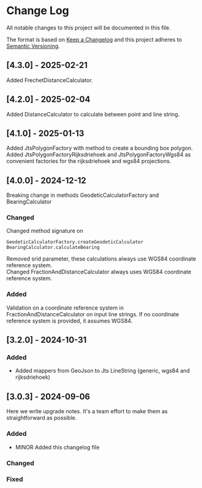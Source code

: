 # Change Log
All notable changes to this project will be documented in this file.

The format is based on [Keep a Changelog](http://keepachangelog.com/)
and this project adheres to [Semantic Versioning](http://semver.org/).

## [4.3.0] - 2025-02-21

Added FrechetDistanceCalculator.

## [4.2.0] - 2025-02-04

Added DistanceCalculator to calculate between point and line string.

## [4.1.0] - 2025-01-13

Added JtsPolygonFactory with method to create a bounding box polygon.
Added JtsPolygonFactoryRijksdriehoek and JtsPolygonFactoryWgs84 as convenient factories for the rijksdriehoek and wgs84 projections.

## [4.0.0] - 2024-12-12

Breaking change in methods GeodeticCalculatorFactory and BearingCalculator

### Changed

Changed method signature on

```
GeodeticCalculatorFactory.createGeodeticCalculator
BearingCalculator.calculateBearing
```

Removed srid parameter, these calculations always use WGS84 coordinate reference system.<br>
Changed FractionAndDistanceCalculator always uses WGS84 coordinate reference system.

### Added

Validation on a coordinate reference system in FractionAndDistanceCalculator on input line strings.
If no coordinate reference system is provided, it assumes WGS84.

## [3.2.0] - 2024-10-31

### Added
- Added mappers from GeoJson to Jts LineString (generic, wgs84 and rijksdriehoek) 


## [3.0.3] - 2024-09-06

Here we write upgrade notes. It's a team effort to make them as straightforward as possible.

### Added
- MINOR Added this changelog file

### Changed

### Fixed

